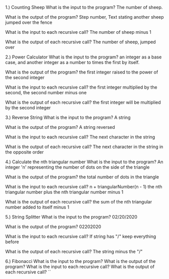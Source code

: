 1.) Counting Sheep
What is the input to the program?
The number of sheep.

What is the output of the program?
Step number, Text stating another sheep jumped over the fence

What is the input to each recursive call?
The number of sheep minus 1

What is the output of each recursive call?
The number of sheep, jumped over

2.) Power Calculator
What is the input to the program?
an integer as a base case, and another integer as a number to times the first by itself.

What is the output of the program?
the first integer raised to the power of the second integer

What is the input to each recursive call?
the first integer multiplied by the second, the second number minus one

What is the output of each recursive call?
the first integer will be multiplied by the second integer

3.) Reverse String
What is the input to the program?
A string

What is the output of the program?
A string reversed

What is the input to each recursive call?
The next character in the string

What is the output of each recursive call?
The next character in the string in the opposite order

4.) Calculate the nth triangular number
What is the input to the program?
An integer 'n' representing the number of dots on the side of the triangle

What is the output of the program?
the total number of dots in the triangle

What is the input to each recursive call?
n + triangularNumber(n - 1)
the nth triangular number plus the nth triangular number minus 1

What is the output of each recursive call?
the sum of the nth triangular number added to itself minus 1

5.) String Splitter
What is the input to the program?
02/20/2020

What is the output of the program?
02202020

What is the input to each recursive call?
If string has "/" keep everything before

What is the output of each recursive call?
The string minus the "/"

6.) Fibonacci
What is the input to the program?
What is the output of the program?
What is the input to each recursive call?
What is the output of each recursive call?
``